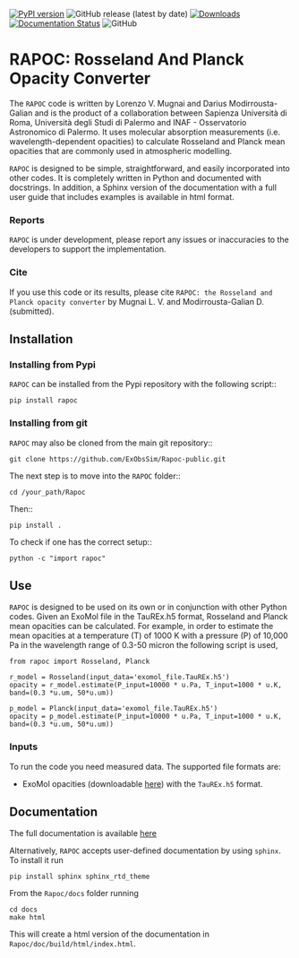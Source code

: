[![PyPI version](https://badge.fury.io/py/rapoc.svg)](https://badge.fury.io/py/rapoc)
![GitHub release (latest by date)](https://img.shields.io/github/v/release/ExObsSim/Rapoc-public?color=gree&label=GitHub%20release)
[![Downloads](https://pepy.tech/badge/rapoc)](https://pepy.tech/project/rapoc)
[![Documentation Status](https://readthedocs.org/projects/rapoc-public/badge/?version=latest)](https://rapoc-public.readthedocs.io/en/latest/?badge=latest)
![GitHub](https://img.shields.io/github/license/ExObsSim/Rapoc-public)

# RAPOC: Rosseland And Planck Opacity Converter

The `RAPOC` code is written by Lorenzo V. Mugnai and Darius Modirrousta-Galian and is the product 
of a collaboration between Sapienza Università di Roma, Università degli Studi di Palermo and 
INAF - Osservatorio Astronomico di Palermo. It uses molecular absorption measurements 
(i.e. wavelength-dependent opacities) to calculate Rosseland and 
Planck mean opacities that are commonly used in atmospheric modelling.

`RAPOC` is designed to be simple, straightforward, and easily incorporated 
into other codes. It is completely written in Python and documented with docstrings. 
In addition, a Sphinx version of the documentation with a full user guide 
that includes examples is available in html format.

### Reports
`RAPOC` is under development, please report any issues or inaccuracies 
to the developers to support the implementation.

### Cite
If you use this code or its results, please cite `RAPOC: the Rosseland and Planck opacity converter` by Mugnai L. V. and Modirrousta-Galian D. (submitted).

## Installation
### Installing from Pypi
`RAPOC` can be installed from the Pypi repository with the following script::

    pip install rapoc

### Installing from git
`RAPOC` may also be cloned from the main git repository::

    git clone https://github.com/ExObsSim/Rapoc-public.git

The next step is to move into the `RAPOC` folder::

    cd /your_path/Rapoc

Then::

    pip install .

To check if one has the correct setup::

    python -c "import rapoc"


## Use
`RAPOC` is designed to be used on its own or in conjunction with other Python 
codes. Given an ExoMol file in the TauREx.h5 format, Rosseland and Planck mean opacities can be calculated. 
For example, in order to estimate the mean opacities at a temperature (T) of 1000 K with a pressure (P) of 
10,000 Pa in the wavelength range of  0.3-50 micron the following script is used,
    
    from rapoc import Rosseland, Planck

    r_model = Rosseland(input_data='exomol_file.TauREx.h5')
    opacity = r_model.estimate(P_input=10000 * u.Pa, T_input=1000 * u.K, band=(0.3 *u.um, 50*u.um))

    p_model = Planck(input_data='exomol_file.TauREx.h5')
    opacity = p_model.estimate(P_input=10000 * u.Pa, T_input=1000 * u.K, band=(0.3 *u.um, 50*u.um))

### Inputs
To run the code you need measured data. The supported file formats are:

- ExoMol opacities (downloadable [here](http://exomol.com/data/data-types/opacity)) with the `TauREx.h5` format.

## Documentation
The full documentation is available [here](https://rapoc-public.readthedocs.io/en/latest/) 

Alternatively, `RAPOC` accepts user-defined documentation by using `sphinx`. To install it run
    
    pip install sphinx sphinx_rtd_theme
    
From the `Rapoc/docs` folder running
    
    cd docs
    make html

This will create a html version of the documentation in `Rapoc/doc/build/html/index.html`.
 